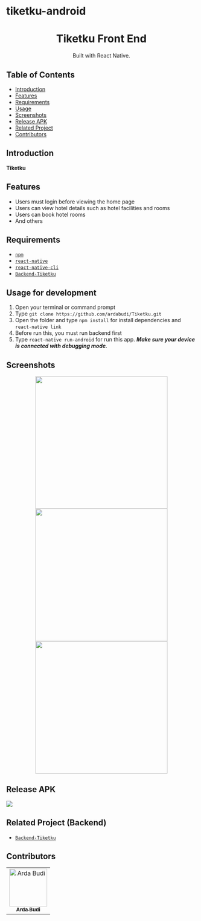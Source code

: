 # tiketku-android

<h1 align="center">Tiketku Front End</h1>

<p align="center">
  Built with React Native.
</p>

## Table of Contents

- [Introduction](#introduction)
- [Features](#features)
- [Requirements](#requirements)
- [Usage](#usage-for-development)
- [Screenshots](#screenshots)
- [Release APK](#release-apk)
- [Related Project](#related-project-backend)
- [Contributors](#contributors)

## Introduction
<b>Tiketku</b>

## Features

* Users must login before viewing the home page
* Users can view hotel details such as hotel facilities and rooms
* Users can book hotel rooms
* And others

## Requirements
* [`npm`](https://www.npmjs.com/get-npm)
* [`react-native`](https://facebook.github.io/react-native/docs/getting-started)
* [`react-native-cli`](https://facebook.github.io/react-native/docs/getting-started)
* [`Backend-Tiketku`](https://github.com/ardabudi/Tiketku.git)

## Usage for development
1. Open your terminal or command prompt
2. Type `git clone https://github.com/ardabudi/Tiketku.git`
3. Open the folder and type `npm install` for install dependencies and `react-native link`
4. Before run this, you must run backend first
5. Type `react-native run-android` for run this app. ***Make sure your device is connected with debugging mode***.

## Screenshots
<div align="center">
    <img width="350" src="https://user-images.githubusercontent.com/42709965/78541783-6363e880-7820-11ea-8989-497682a76d08.png">   
    <img width="350" src="https://user-images.githubusercontent.com/42709965/78541785-652dac00-7820-11ea-9305-af3c77881903.png">
    <img width="350" src="https://user-images.githubusercontent.com/42709965/78541808-6bbc2380-7820-11ea-9ff1-64753e52eae2.png">
</div>

## Release APK
<a href="https://bit.ly/tiketku_app">
  <img src="https://img.shields.io/badge/Download%20on%20the-Google%20Drive-blue.svg?style=popout&logo=google-drive"/>
</a>

## Related Project (Backend)
* [`Backend-Tiketku`](https://github.com/ardabudi/Tiketku.git)

## Contributors
<center>
  <table>
    <tr>
      <td align="center">
        <a href="https://github.com/ardabudi">
          <img width="100" src="https://user-images.githubusercontent.com/42709965/78534573-d4050800-7814-11ea-97c2-62c3ac1f1b0d.JPG" alt="Arda Budi"><br/>
          <sub><b>Arda Budi</b></sub>
        </a>
      </td>
    </tr>
  </table>
</center>
